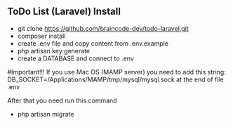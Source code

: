 ## ToDo List (Laravel) Install

- git clone https://github.com/braincode-dev/todo-laravel.git
- composer install
- create .env file and copy content from .env.example
- php artisan key:generate
- create a DATABASE and connect to .env

#Important!!!
If you use Mac OS (MAMP server) you need to add this string:
DB_SOCKET=/Applications/MAMP/tmp/mysql/mysql.sock
at the end of file .env

After that you need run this command
- php artisan migrate